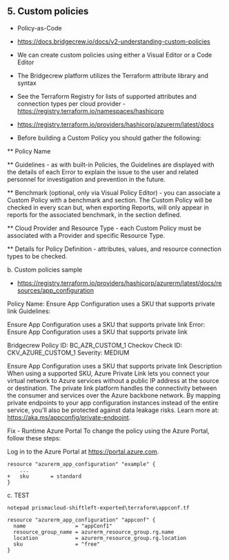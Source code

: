 ## 5. Custom policies

* Policy-as-Code

- https://docs.bridgecrew.io/docs/v2-understanding-custom-policies
- We can create custom policies using either a Visual Editor or a Code Editor
- The Bridgecrew platform utilizes the Terraform attribute library and syntax
- See the Terraform Registry for lists of supported attributes and connection types per cloud provider - https://registry.terraform.io/namespaces/hashicorp

- https://registry.terraform.io/providers/hashicorp/azurerm/latest/docs
- Before building a Custom Policy you should gather the following:

** Policy Name

** Guidelines - as with built-in Policies, the Guidelines are displayed with the details of each Error to explain the issue to the user and related personnel for investigation and prevention in the future.

** Benchmark (optional, only via Visual Policy Editor) - you can associate a Custom Policy with a benchmark and section. The Custom Policy will be checked in every scan but, when exporting Reports, will only appear in reports for the associated benchmark, in the section defined.

** Cloud Provider and Resource Type - each Custom Policy must be associated with a Provider and specific Resource Type.

** Details for Policy Definition - attributes, values, and resource connection types to be checked.


b. Custom policies sample
- https://registry.terraform.io/providers/hashicorp/azurerm/latest/docs/resources/app_configuration

Policy Name: Ensure App Configuration uses a SKU that supports private link
Guidelines: 

Ensure App Configuration uses a SKU that supports private link
Error: Ensure App Configuration uses a SKU that supports private link

Bridgecrew Policy ID: BC_AZR_CUSTOM_1
Checkov Check ID: CKV_AZURE_CUSTOM_1
Severity: MEDIUM

Ensure App Configuration uses a SKU that supports private link
Description
When using a supported SKU, Azure Private Link lets you connect your virtual network to Azure services without a public IP address at the source or destination. The private link platform handles the connectivity between the consumer and services over the Azure backbone network. By mapping private endpoints to your app configuration instances instead of the entire service, you'll also be protected against data leakage risks. Learn more at: https://aka.ms/appconfig/private-endpoint.

Fix - Runtime
Azure Portal
To change the policy using the Azure Portal, follow these steps:

Log in to the Azure Portal at https://portal.azure.com.

```
resource "azurerm_app_configuration" "example" {
    ...
+   sku       = standard
}
```


c. TEST

```
notepad prismacloud-shiftleft-exported\terraform\appconf.tf
```
```
resource "azurerm_app_configuration" "appconf" {
  name                = "appConf1"
  resource_group_name = azurerm_resource_group.rg.name
  location            = azurerm_resource_group.rg.location
  sku                 = "free"
}
```

